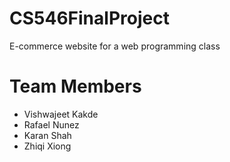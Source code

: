 # CS546FinalProject
E-commerce website for a web programming class


# Team Members
* Vishwajeet Kakde
* Rafael Nunez
* Karan Shah
* Zhiqi Xiong
